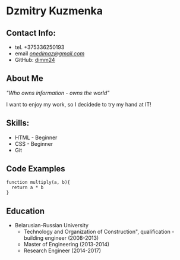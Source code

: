 # Dzmitry Kuzmenka

## Contact Info:
* tel. +375336250193
* email *onedimaz@gmail.com*
* GitHub: [dimm24](https://github.com/dimm24)

## About Me
*"Who owns information - owns the world"*
<p>I want to enjoy my work, so I decidede to try my hand at IT!</p>

## Skills:
- HTML - Beginner
- CSS - Beginner
- Git

## Code Examples
```
function multiply(a, b){
  return a * b 
}
```

## Education
*  Belarusian-Russian University
    * Technology and Organization of Construction", qualification - building engineer (2008-2013)
    * Master of Engineering (2013-2014)
    * Research Engineer (2014-2017)
